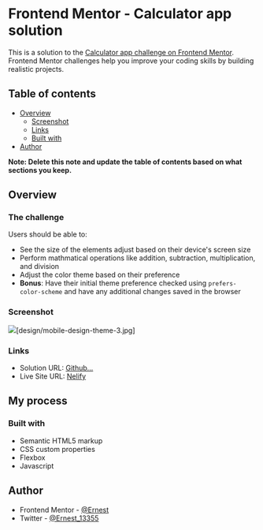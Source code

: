 # Frontend Mentor - Calculator app solution

This is a solution to the [Calculator app challenge on Frontend Mentor](https://www.frontendmentor.io/challenges/calculator-app-9lteq5N29). Frontend Mentor challenges help you improve your coding skills by building realistic projects. 

## Table of contents

- [Overview](#overview)
  - [Screenshot](#screenshot)
  - [Links](#links)
  - [Built with](#built-with)
- [Author](#author)

**Note: Delete this note and update the table of contents based on what sections you keep.**

## Overview

### The challenge

Users should be able to:

- See the size of the elements adjust based on their device's screen size
- Perform mathmatical operations like addition, subtraction, multiplication, and division
- Adjust the color theme based on their preference
- **Bonus**: Have their initial theme preference checked using `prefers-color-scheme` and have any additional changes saved in the browser

### Screenshot

![](./screenshot.jpg)[design/mobile-design-theme-3.jpg]

### Links

- Solution URL: [Github...](https://github.com/Ernest2026/JavascriptProjects/tree/main/calculator)
- Live Site URL: [Nelify](https://j-s-p.netlify.app/calculator/)

## My process

### Built with

- Semantic HTML5 markup
- CSS custom properties
- Flexbox
- Javascript

## Author

- Frontend Mentor - [@Ernest](https://www.frontendmentor.io/profile/Ernest2026)
- Twitter - [@Ernest_13355](https://www.twitter.com/Ernest_13355)
